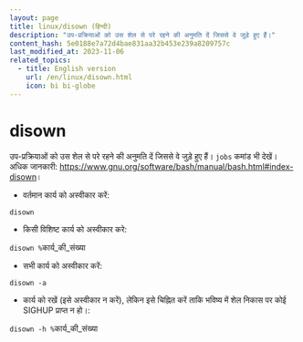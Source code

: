 ```yaml
---
layout: page
title: linux/disown (हिन्दी)
description: "उप-प्रक्रियाओं को उस शेल से परे रहने की अनुमति दें जिससे वे जुड़े हुए हैं।"
content_hash: 5e0188e7a72d4bae831aa32b453e239a8209757c
last_modified_at: 2023-11-06
related_topics:
  - title: English version
    url: /en/linux/disown.html
    icon: bi bi-globe
---
```

# disown

उप-प्रक्रियाओं को उस शेल से परे रहने की अनुमति दें जिससे वे जुड़े हुए हैं।
`jobs` कमांड भी देखें।
अधिक जानकारी: <https://www.gnu.org/software/bash/manual/bash.html#index-disown>।

- वर्तमान कार्य को अस्वीकार करें:

`disown`

- किसी विशिष्ट कार्य को अस्वीकार करे:

`disown %`<span class="tldr-var badge badge-pill bg-dark-lm bg-white-dm text-white-lm text-dark-dm font-weight-bold">कार्य_की_संख्या</span>

- सभी कार्य को अस्वीकार करें:

`disown -a`

- कार्य को रखें (इसे अस्वीकार न करें), लेकिन इसे चिह्नित करें ताकि भविष्य में शेल निकास पर कोई SIGHUP प्राप्त न हो।:

`disown -h %`<span class="tldr-var badge badge-pill bg-dark-lm bg-white-dm text-white-lm text-dark-dm font-weight-bold">कार्य_की_संख्या</span>
